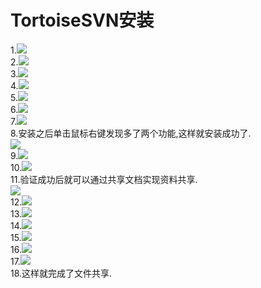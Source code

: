 TortoiseSVN安装
====
1.![](img10/1.png)<br>
2.![](img10/2.png)<br>
3.![](img10/3.png)<br>
4.![](img10/4.png)<br>
5.![](img10/5.png)<br>
6.![](img10/6.png)<br>
7.![](img10/7.png)<br>
8.安装之后单击鼠标右键发现多了两个功能,这样就安装成功了.<br>
![](img10/8.png)<br>
9.![](img10/9.png)<br>
10.![](img10/10.png)<br>
11.验证成功后就可以通过共享文档实现资料共享.<br>
![](img10/11.png)<br>
12.![](img10/12.png)<br>
13.![](img10/13.png)<br>
14.![](img10/14.png)<br>
15.![](img10/15.png)<br>
16.![](img10/16.png)<br>
17.![](img10/17.png)<br>
18.这样就完成了文件共享.<br>
